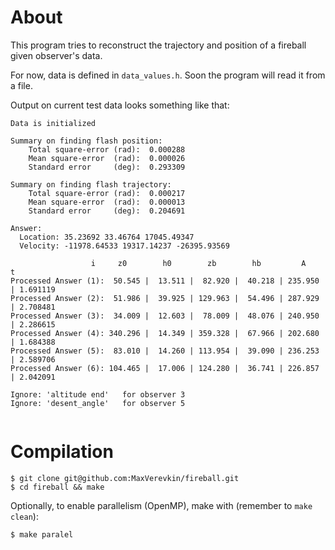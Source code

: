 # About
This program tries to reconstruct the trajectory and position of a fireball given observer's data.

For now, data is defined in `data_values.h`. Soon the program will read it from a file.

Output on current test data looks something like that:
```
Data is initialized

Summary on finding flash position:
    Total square-error (rad):  0.000288
    Mean square-error  (rad):  0.000026
    Standard error     (deg):  0.293309

Summary on finding flash trajectory:
    Total square-error (rad):  0.000217
    Mean square-error  (rad):  0.000013
    Standard error     (deg):  0.204691

Answer:
  Location: 35.23692 33.46764 17045.49347
  Velocity: -11978.64533 19317.14237 -26395.93569

                  i     z0        h0        zb        hb         A         t
Processed Answer (1):  50.545 |  13.511 |  82.920 |  40.218 | 235.950 | 1.691119
Processed Answer (2):  51.986 |  39.925 | 129.963 |  54.496 | 287.929 | 2.708481
Processed Answer (3):  34.009 |  12.603 |  78.009 |  48.076 | 240.950 | 2.286615
Processed Answer (4): 340.296 |  14.349 | 359.328 |  67.966 | 202.680 | 1.684388
Processed Answer (5):  83.010 |  14.260 | 113.954 |  39.090 | 236.253 | 2.589706
Processed Answer (6): 104.465 |  17.006 | 124.280 |  36.741 | 226.857 | 2.042091

Ignore: 'altitude end'   for observer 3
Ignore: 'desent_angle'   for observer 5


```
# Compilation
```
$ git clone git@github.com:MaxVerevkin/fireball.git
$ cd fireball && make
```
Optionally, to enable parallelism (OpenMP), make with (remember to `make clean`):
```
$ make paralel
```
